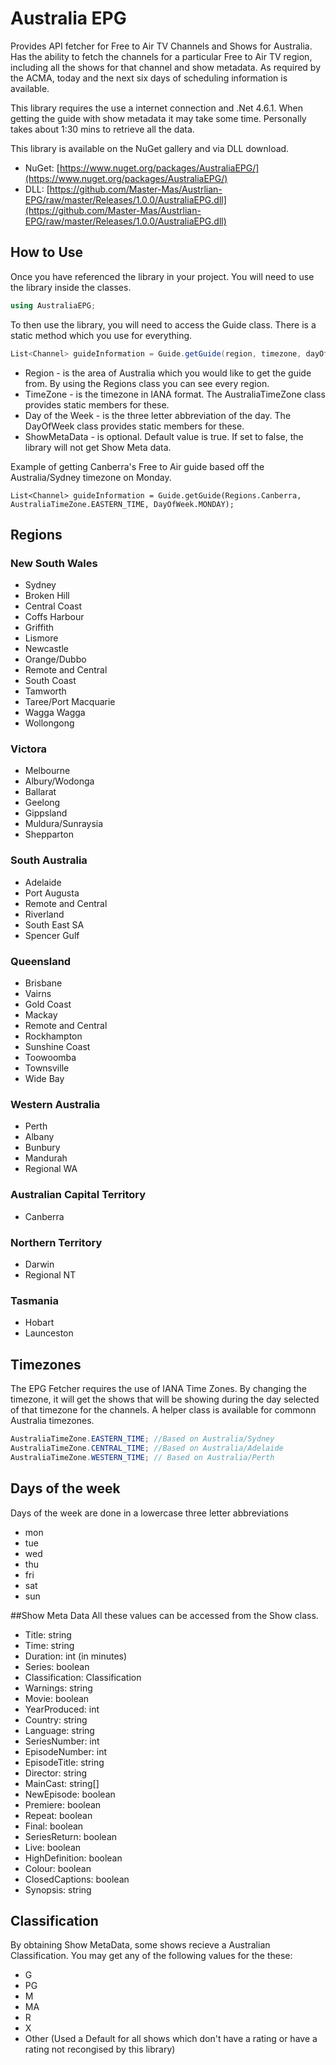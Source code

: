 # Australia EPG
Provides API fetcher for Free to Air TV Channels and Shows for Australia. Has the ability to fetch the channels for a particular Free to Air TV region, including all the shows for that channel and show metadata. As required by the ACMA, today and the next six days of scheduling information is available.

This library requires the use a internet connection and .Net 4.6.1. When getting the guide with show metadata it may take some time. Personally takes about 1:30 mins to retrieve all the data.

This library is available on the NuGet gallery and via DLL download.
- NuGet: [https://www.nuget.org/packages/AustraliaEPG/](https://www.nuget.org/packages/AustraliaEPG/)
- DLL: [https://github.com/Master-Mas/Austrlian-EPG/raw/master/Releases/1.0.0/AustraliaEPG.dll](https://github.com/Master-Mas/Austrlian-EPG/raw/master/Releases/1.0.0/AustraliaEPG.dll)

## How to Use
Once you have referenced the library in your project. You will need to use the library inside the classes.
```C#
using AustraliaEPG;
```
To then use the library, you will need to access the Guide class. There is a static method which you use for everything.
```C#
List<Channel> guideInformation = Guide.getGuide(region, timezone, dayOfWeek, showMetaData);
```

- Region - is the area of Australia which you would like to get the guide from. By using the Regions class you can see every region.
- TimeZone - is the timezone in IANA format. The AustraliaTimeZone class provides static members for these. 
- Day of the Week - is the three letter abbreviation of the day. The DayOfWeek class provides static members for these.
- ShowMetaData - is optional. Default value is true. If set to false, the library will not get Show Meta data.

Example of getting Canberra's Free to Air guide based off the Australia/Sydney timezone on Monday.
```
List<Channel> guideInformation = Guide.getGuide(Regions.Canberra, AustraliaTimeZone.EASTERN_TIME, DayOfWeek.MONDAY);
```

## Regions
### New South Wales
- Sydney
- Broken Hill
- Central Coast
- Coffs Harbour
- Griffith
- Lismore
- Newcastle
- Orange/Dubbo
- Remote and Central
- South Coast
- Tamworth
- Taree/Port Macquarie
- Wagga Wagga
- Wollongong

### Victora
- Melbourne
- Albury/Wodonga
- Ballarat
- Geelong
- Gippsland
- Muldura/Sunraysia
- Shepparton

### South Australia
- Adelaide
- Port Augusta
- Remote and Central
- Riverland
- South East SA
- Spencer Gulf

### Queensland
- Brisbane
- Vairns
- Gold Coast
- Mackay
- Remote and Central
- Rockhampton
- Sunshine Coast
- Toowoomba
- Townsville
- Wide Bay

### Western Australia
- Perth
- Albany
- Bunbury
- Mandurah
- Regional WA

### Australian Capital Territory
- Canberra

### Northern Territory
- Darwin
- Regional NT

### Tasmania
- Hobart
- Launceston

## Timezones
The EPG Fetcher requires the use of IANA Time Zones. By changing the timezone, it will get the shows that will be showing during the day selected of that timezone for the channels. A helper class is available for commonn Australia timezones.

```C#
AustraliaTimeZone.EASTERN_TIME; //Based on Australia/Sydney
AustraliaTimeZone.CENTRAL_TIME; //Based on Australia/Adelaide
AustraliaTimeZone.WESTERN_TIME; // Based on Australia/Perth
```

## Days of the week
Days of the week are done in a lowercase three letter abbreviations
- mon
- tue
- wed
- thu
- fri
- sat
- sun

##Show Meta Data
All these values can be accessed from the Show class.
- Title: string
- Time: string
- Duration: int (in minutes)
- Series: boolean
- Classification: Classification
- Warnings: string
- Movie: boolean
- YearProduced: int
- Country: string
- Language: string
- SeriesNumber: int
- EpisodeNumber: int
- EpisodeTitle: string
- Director: string
- MainCast: string[]
- NewEpisode: boolean
- Premiere: boolean
- Repeat: boolean
- Final: boolean
- SeriesReturn: boolean
- Live: boolean
- HighDefinition: boolean
- Colour: boolean
- ClosedCaptions: boolean
- Synopsis: string

## Classification
By obtaining Show MetaData, some shows recieve a Australian Classification. You may get any of the following values for the these:
- G
- PG
- M
- MA
- R
- X
- Other (Used a Default for all shows which don't have a rating or have a rating not recongised by this library)